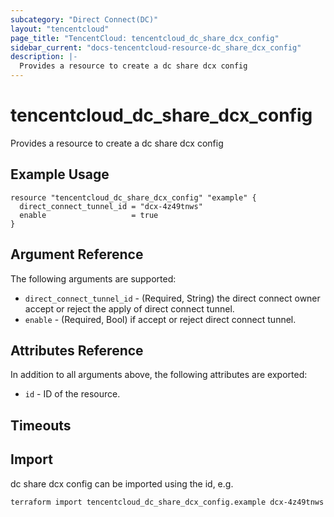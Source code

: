 ```yaml
---
subcategory: "Direct Connect(DC)"
layout: "tencentcloud"
page_title: "TencentCloud: tencentcloud_dc_share_dcx_config"
sidebar_current: "docs-tencentcloud-resource-dc_share_dcx_config"
description: |-
  Provides a resource to create a dc share dcx config
---
```


# tencentcloud_dc_share_dcx_config

Provides a resource to create a dc share dcx config

## Example Usage

```hcl
resource "tencentcloud_dc_share_dcx_config" "example" {
  direct_connect_tunnel_id = "dcx-4z49tnws"
  enable                   = true
}
```

## Argument Reference

The following arguments are supported:

* `direct_connect_tunnel_id` - (Required, String) the direct connect owner accept or reject the apply of direct connect tunnel.
* `enable` - (Required, Bool) if accept or reject direct connect tunnel.

## Attributes Reference

In addition to all arguments above, the following attributes are exported:

* `id` - ID of the resource.



## Timeouts

<no value>


## Import

dc share dcx config can be imported using the id, e.g.

```
terraform import tencentcloud_dc_share_dcx_config.example dcx-4z49tnws
```

